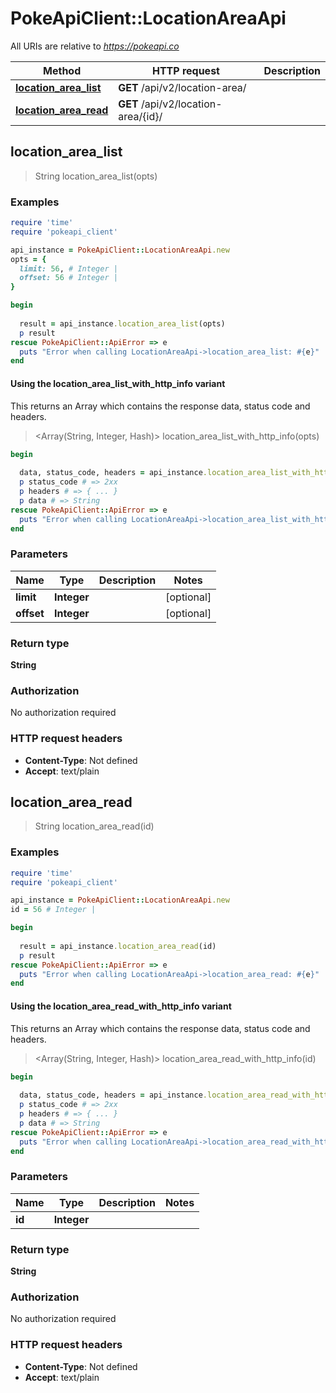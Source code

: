 # PokeApiClient::LocationAreaApi

All URIs are relative to *https://pokeapi.co*

| Method | HTTP request | Description |
| ------ | ------------ | ----------- |
| [**location_area_list**](LocationAreaApi.md#location_area_list) | **GET** /api/v2/location-area/ |  |
| [**location_area_read**](LocationAreaApi.md#location_area_read) | **GET** /api/v2/location-area/{id}/ |  |


## location_area_list

> String location_area_list(opts)



### Examples

```ruby
require 'time'
require 'pokeapi_client'

api_instance = PokeApiClient::LocationAreaApi.new
opts = {
  limit: 56, # Integer | 
  offset: 56 # Integer | 
}

begin
  
  result = api_instance.location_area_list(opts)
  p result
rescue PokeApiClient::ApiError => e
  puts "Error when calling LocationAreaApi->location_area_list: #{e}"
end
```

#### Using the location_area_list_with_http_info variant

This returns an Array which contains the response data, status code and headers.

> <Array(String, Integer, Hash)> location_area_list_with_http_info(opts)

```ruby
begin
  
  data, status_code, headers = api_instance.location_area_list_with_http_info(opts)
  p status_code # => 2xx
  p headers # => { ... }
  p data # => String
rescue PokeApiClient::ApiError => e
  puts "Error when calling LocationAreaApi->location_area_list_with_http_info: #{e}"
end
```

### Parameters

| Name | Type | Description | Notes |
| ---- | ---- | ----------- | ----- |
| **limit** | **Integer** |  | [optional] |
| **offset** | **Integer** |  | [optional] |

### Return type

**String**

### Authorization

No authorization required

### HTTP request headers

- **Content-Type**: Not defined
- **Accept**: text/plain


## location_area_read

> String location_area_read(id)



### Examples

```ruby
require 'time'
require 'pokeapi_client'

api_instance = PokeApiClient::LocationAreaApi.new
id = 56 # Integer | 

begin
  
  result = api_instance.location_area_read(id)
  p result
rescue PokeApiClient::ApiError => e
  puts "Error when calling LocationAreaApi->location_area_read: #{e}"
end
```

#### Using the location_area_read_with_http_info variant

This returns an Array which contains the response data, status code and headers.

> <Array(String, Integer, Hash)> location_area_read_with_http_info(id)

```ruby
begin
  
  data, status_code, headers = api_instance.location_area_read_with_http_info(id)
  p status_code # => 2xx
  p headers # => { ... }
  p data # => String
rescue PokeApiClient::ApiError => e
  puts "Error when calling LocationAreaApi->location_area_read_with_http_info: #{e}"
end
```

### Parameters

| Name | Type | Description | Notes |
| ---- | ---- | ----------- | ----- |
| **id** | **Integer** |  |  |

### Return type

**String**

### Authorization

No authorization required

### HTTP request headers

- **Content-Type**: Not defined
- **Accept**: text/plain

